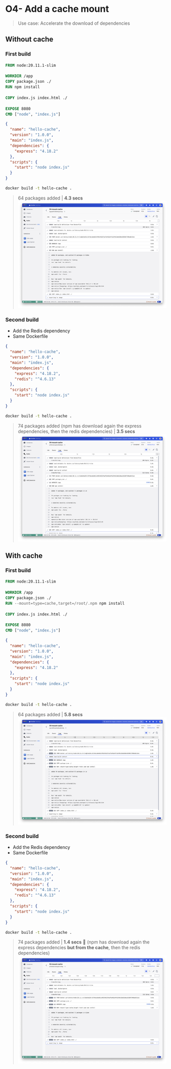 # O4- Add a cache mount

> Use case: Accelerate the download of dependencies

## Without cache

### First build

```Dockerfile
FROM node:20.11.1-slim

WORKDIR /app
COPY package.json ./
RUN npm install

COPY index.js index.html ./

EXPOSE 8080
CMD ["node", "index.js"]
```

```json
{
  "name": "hello-cache",
  "version": "1.0.0",
  "main": "index.js",
  "dependencies": {
    "express": "4.18.2"
  },
  "scripts": {
    "start": "node index.js"
  }
}
```


```bash
docker build -t hello-cache .
```

> 64 packages added | **4.3 secs**
![build-01.png](./imgs/build-01.png)

### Second build

- Add the Redis dependency
- Same Dockerfile

```json
{
  "name": "hello-cache",
  "version": "1.0.0",
  "main": "index.js",
  "dependencies": {
    "express": "4.18.2",
    "redis": "^4.6.13"
  },
  "scripts": {
    "start": "node index.js"
  }
}
```

```bash
docker build -t hello-cache .
```

> 74 packages added (npm has download again the express dependencies, then the redis dependencies) | **3.5 secs**
![build-02.png](./imgs/build-02.png)


## With cache

### First build

```Dockerfile
FROM node:20.11.1-slim

WORKDIR /app
COPY package.json ./
RUN --mount=type=cache,target=/root/.npm npm install

COPY index.js index.html ./

EXPOSE 8080
CMD ["node", "index.js"]
```

```json
{
  "name": "hello-cache",
  "version": "1.0.0",
  "main": "index.js",
  "dependencies": {
    "express": "4.18.2"
  },
  "scripts": {
    "start": "node index.js"
  }
}
```


```bash
docker build -t hello-cache .
```

> 64 packages added | **5.8 secs**
![build-03.png](./imgs/build-03.png)


### Second build

- Add the Redis dependency
- Same Dockerfile

```json
{
  "name": "hello-cache",
  "version": "1.0.0",
  "main": "index.js",
  "dependencies": {
    "express": "4.18.2",
    "redis": "^4.6.13"
  },
  "scripts": {
    "start": "node index.js"
  }
}
```

```bash
docker build -t hello-cache .
```

> 74 packages added | **1.4 secs** 🎉 (npm has download again the express dependencies **but from the cache**, then the redis dependencies)
![build-04.png](./imgs/build-04.png)
